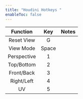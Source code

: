 ```yaml
---
title: "Houdini Hotkeys "
enableToc: false
---
```

|Function|Key|Notes
|:-:|:-:|:-:
|Reset View|G
|View Mode|Space
|Perspective|1
|Top/Bottom|2
|Front/Back|3
|Right/Left|4
|UV|5
